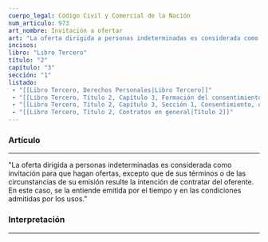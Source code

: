 ```yaml
---
cuerpo_legal: Código Civil y Comercial de la Nación
num_articulo: 973
art_nombre: Invitación a ofertar
art: "La oferta dirigida a personas indeterminadas es considerada como invitación para que hagan ofertas, excepto que de sus términos o de las circunstancias de su emisión resulte la intención de contratar del oferente. En este caso, se la entiende emitida por el tiempo y en las condiciones admitidas por los usos."
incisos: 
libro: "Libro Tercero"
título: "2"
capítulo: "3"
sección: "1"
listado:
 - "[[Libro Tercero, Derechos Personales|Libro Tercero]]"
 - "[[Libro Tercero, Título 2, Capítulo 3, Formación del consentimiento|Capítulo 3]]"
 - "[[Libro Tercero, Título 2, Capítulo 3, Sección 1, Consentimiento, oferta y aceptación|Sección 1]]"
 - "[[Libro Tercero, Título 2, Contratos en general|Título 2]]"
---
```

### Artículo
---
"La oferta dirigida a personas indeterminadas es considerada como invitación para que hagan ofertas, excepto que de sus términos o de las circunstancias de su emisión resulte la intención de contratar del oferente. En este caso, se la entiende emitida por el tiempo y en las condiciones admitidas por los usos."


### Interpretación
---
